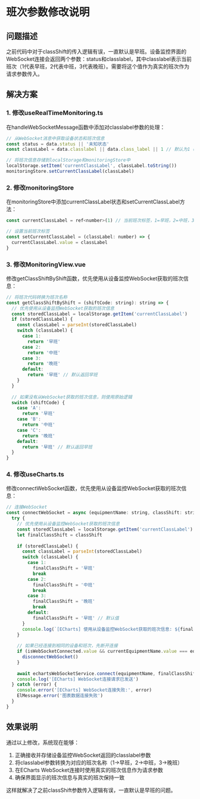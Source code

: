 # 班次参数修改说明

## 问题描述
之前代码中对于classShift的传入逻辑有误，一直默认是早班。设备监控界面的WebSocket连接会返回两个参数：status和classlabel，其中classlabel表示当前班次（1代表早班，2代表中班，3代表晚班）。需要将这个值作为真实的班次作为请求参数传入。

## 解决方案

### 1. 修改useRealTimeMonitoring.ts
在handleWebSocketMessage函数中添加对classlabel参数的处理：
```javascript
// 从WebSocket消息中获取设备状态和班次信息
const status = data.status || '未知状态'
const classLabel = data.classlabel || data.class_label || 1 // 默认为1（早班）

// 将班次信息存储到localStorage和monitoringStore中
localStorage.setItem('currentClassLabel', classLabel.toString())
monitoringStore.setCurrentClassLabel(classLabel)
```

### 2. 修改monitoringStore
在monitoringStore中添加currentClassLabel状态和setCurrentClassLabel方法：
```javascript
const currentClassLabel = ref<number>(1) // 当前班次标签，1=早班，2=中班，3=晚班

// 设置当前班次标签
const setCurrentClassLabel = (classLabel: number) => {
  currentClassLabel.value = classLabel
}
```

### 3. 修改MonitoringView.vue
修改getClassShiftByShift函数，优先使用从设备监控WebSocket获取的班次信息：
```javascript
// 将班次代码转换为班次名称
const getClassShiftByShift = (shiftCode: string): string => {
  // 优先使用从设备监控WebSocket获取的班次信息
  const storedClassLabel = localStorage.getItem('currentClassLabel')
  if (storedClassLabel) {
    const classLabel = parseInt(storedClassLabel)
    switch (classLabel) {
      case 1:
        return '早班'
      case 2:
        return '中班'
      case 3:
        return '晚班'
      default:
        return '早班' // 默认返回早班
    }
  }
  
  // 如果没有从WebSocket获取的班次信息，则使用原始逻辑
  switch (shiftCode) {
    case 'A':
      return '早班'
    case 'B':
      return '中班'
    case 'C':
      return '晚班'
    default:
      return '早班' // 默认返回早班
  }
}
```

### 4. 修改useCharts.ts
修改connectWebSocket函数，优先使用从设备监控WebSocket获取的班次信息：
```javascript
// 连接WebSocket
const connectWebSocket = async (equipmentName: string, classShift: string) => {
  try {
    // 优先使用从设备监控WebSocket获取的班次信息
    const storedClassLabel = localStorage.getItem('currentClassLabel')
    let finalClassShift = classShift
    
    if (storedClassLabel) {
      const classLabel = parseInt(storedClassLabel)
      switch (classLabel) {
        case 1:
          finalClassShift = '早班'
          break
        case 2:
          finalClassShift = '中班'
          break
        case 3:
          finalClassShift = '晚班'
          break
        default:
          finalClassShift = '早班' // 默认值
      }
      console.log(`[ECharts] 使用从设备监控WebSocket获取的班次信息: ${finalClassShift} (classLabel: ${classLabel})`)
    }
    
    // 如果已经连接到相同的设备和班次，先断开连接
    if (isWebSocketConnected.value && currentEquipmentName.value === equipmentName && currentClassShift.value === finalClassShift) {
      disconnectWebSocket()
    }
    
    await echartsWebSocketService.connect(equipmentName, finalClassShift)
    console.log('[ECharts] WebSocket连接请求已发送')
  } catch (error) {
    console.error('[ECharts] WebSocket连接失败:', error)
    ElMessage.error('图表数据连接失败')
  }
}
```

## 效果说明
通过以上修改，系统现在能够：
1. 正确接收并存储设备监控WebSocket返回的classlabel参数
2. 将classlabel参数转换为对应的班次名称（1->早班，2->中班，3->晚班）
3. 在ECharts WebSocket连接时使用真实的班次信息作为请求参数
4. 确保界面显示的班次信息与真实的班次保持一致

这样就解决了之前classShift参数传入逻辑有误，一直默认是早班的问题。